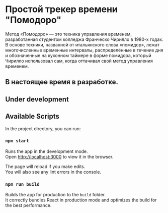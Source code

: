 # Простой трекер времени "Помодоро"

Метод «Помодоро» — это техника управления временем, разработанная студентом
колледжа Франческо Чирилло в 1980-х годах. В основе техники, названной от
итальянского слова «помидор», лежат многочисленные временные интервалы,
распределённые в течение дня и обозначенные на кухонном таймере в форме помидора,
который Чирилло использовал сам, когда оттачивал свой метод управления временем.

## В настоящее время в разработке.
## Under development
## Available Scripts

In the project directory, you can run:

### `npm start`

Runs the app in the development mode.\
Open [http://localhost:3000](http://localhost:3000) to view it in the browser.

The page will reload if you make edits.\
You will also see any lint errors in the console.


### `npm run build`

Builds the app for production to the `build` folder.\
It correctly bundles React in production mode and optimizes the build for the best performance.

